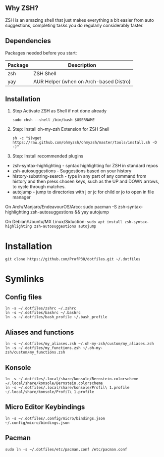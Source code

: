 ## Why ZSH?

ZSH is an amazing shell that just makes everything a bit easier from auto suggestions, completing tasks you do regularly considerably faster.

## Dependencies

Packages needed before you start:

Package|Description
---|---
zsh|ZSH Shell
yay|AUR Helper (when on Arch-based Distro)

## Installation

1. Step Activate ZSH as Shell if not done already

    `sudo chsh --shell /bin/bash $USERNAME`

2. Step: Install oh-my-zsh Extension for ZSH Shell

    `sh -c "$(wget https://raw.github.com/ohmyzsh/ohmyzsh/master/tools/install.sh -O -)"`

3. Step: Install recommended plugins

- zsh-syntax-highlighting - syntax highlighting for ZSH in standard repos
- zsh-autosuggestions - Suggestions based on your history
- history-substring-search - type in any part of any command from history and then press chosen keys, such as the UP and DOWN arrows, to cycle through matches.
- autojump - jump to directories with j or jc for child or jo to open in file manager

On Arch/Manjaro/EndeavourOS/Arco:
    sudo pacman -S zsh-syntax-highlighting zsh-autosuggestions && yay autojump

On Debian/Ubuntu/MX Linux/Siduction:
    `sudo apt install zsh-syntax-highlighting zsh-autosuggestions autojump`


# Installation
    
    git clone https://github.com/ProfP30/dotfiles.git ~/.dotfiles

# Symlinks

## Config files
    ln -s ~/.dotfiles/zshrc ~/.zshrc
    ln -s ~/.dotfiles/bashrc ~/.bashrc
    ln -s ~/.dotfiles/bash_profile ~/.bash_profile

## Aliases and functions
    ln -s ~/.dotfiles/my_aliases.zsh ~/.oh-my-zsh/custom/my_aliases.zsh
    ln -s ~/.dotfiles/my_functions.zsh ~/.oh-my-zsh/custom/my_functions.zsh

## Konsole
    ln -s ~/.dotfiles/.local/share/konsole/Bernstein.colorscheme ~/.local/share/konsole/Bernstein.colorscheme
    ln -s ~/.dotfiles/.local/share/konsole/Profil\ 1.profile ~/.local/share/konsole/Profil\ 1.profile

## Micro Editor Keybindings
    ln -s ~/.dotfiles/.config/micro/bindings.json ~/.config/micro/bindings.json

## Pacman
    sudo ln -s ~/.dotfiles/etc/pacman.conf /etc/pacman.conf
